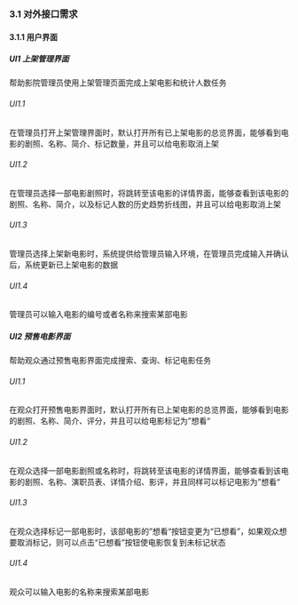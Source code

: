 ### 3.1 对外接口需求

#### 3.1.1 用户界面

##### UI1 上架管理界面

帮助影院管理员使用上架管理页面完成上架电影和统计人数任务

###### UI1.1

在管理员打开上架管理界面时，默认打开所有已上架电影的总览界面，能够看到电影的剧照、名称、简介、标记数量，并且可以给电影取消上架

###### UI1.2

在管理员选择一部电影剧照时，将跳转至该电影的详情界面，能够查看到该电影的剧照、名称、简介，以及标记人数的历史趋势折线图，并且可以给电影取消上架

###### UI1.3

管理员选择上架新电影时，系统提供给管理员输入环境，在管理员完成输入并确认后，系统更新已上架电影的数据

###### UI1.4

管理员可以输入电影的编号或者名称来搜索某部电影

##### UI2 预售电影界面

帮助观众通过预售电影界面完成搜索、查询、标记电影任务

###### UI1.1

在观众打开预售电影界面时，默认打开所有已上架电影的总览界面，能够看到电影的剧照、名称、简介、评分，并且可以给电影标记为”想看“

###### UI1.2

在观众选择一部电影剧照或名称时，将跳转至该电影的详情界面，能够查看到该电影的剧照、名称、演职员表、详情介绍、影评，并且同样可以标记电影为”想看“

###### UI1.3

在观众选择标记一部电影时，该部电影的”想看“按钮变更为“已想看”，如果观众想要取消标记，则可以点击“已想看”按钮使电影恢复到未标记状态

###### UI1.4

观众可以输入电影的名称来搜索某部电影

